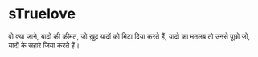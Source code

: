# sTruelove
वो क्या जाने, यादों की कीमत, जो ख़ुद यादों को मिटा दिया करते हैं, यादो का मतलब तो उनसे पूछो जो, यादों के सहारे जिया करते हैं।
